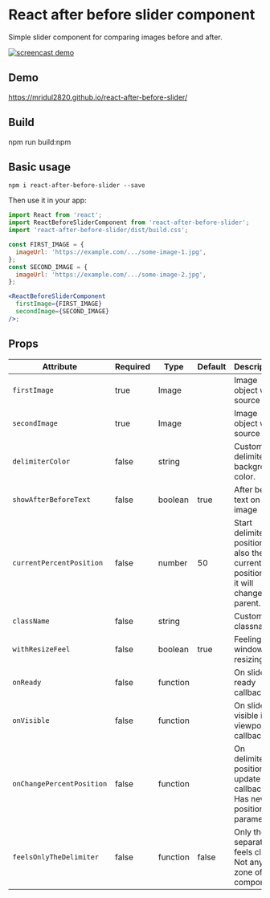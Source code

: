 # React after before slider component

Simple slider component for comparing images before and after.

[![screencast demo](./screencast.gif)](./screencast.gif)

## Demo

https://mridul2820.github.io/react-after-before-slider/

## Build

npm run build:npm

## Basic usage

```
npm i react-after-before-slider --save
```

Then use it in your app:

```jsx
import React from 'react';
import ReactBeforeSliderComponent from 'react-after-before-slider';
import 'react-after-before-slider/dist/build.css';

const FIRST_IMAGE = {
  imageUrl: 'https://example.com/.../some-image-1.jpg',
};
const SECOND_IMAGE = {
  imageUrl: 'https://example.com/.../some-image-2.jpg',
};

<ReactBeforeSliderComponent
  firstImage={FIRST_IMAGE}
  secondImage={SECOND_IMAGE}
/>;
```

## Props

| Attribute                 | Required | Type     | Default | Description                                                                          |
| ------------------------- | -------- | -------- | ------- | ------------------------------------------------------------------------------------ |
| `firstImage`              | true     | Image    |         | Image object with source url.                                                        |
| `secondImage`             | true     | Image    |         | Image object with source url.                                                        |
| `delimiterColor`          | false    | string   |         | Custom delimiter background color.                                                   |
| `showAfterBeforeText`     | false    | boolean  | true    | After before text on image                                                           |
| `currentPercentPosition`  | false    | number   | 50      | Start delimiter position. Or also the current position, if it will change in parent. |
| `className`               | false    | string   |         | Custom classname.                                                                    |
| `withResizeFeel`          | false    | boolean  | true    | Feeling to window resizing.                                                          |
| `onReady`                 | false    | function |         | On slider ready callback.                                                            |
| `onVisible`               | false    | function |         | On slider visible in viewport callback.                                              |
| `onChangePercentPosition` | false    | function |         | On delimiter position update callback. Has new position parameter.                   |
| `feelsOnlyTheDelimiter`   | false    | function | false   | Only the separator feels clicks. Not any zone of the component.                      |
